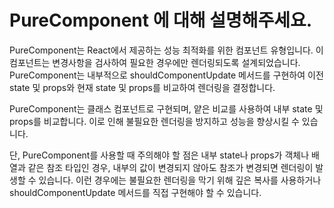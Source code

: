 # PureComponent 에 대해 설명해주세요.

PureComponent는 React에서 제공하는 성능 최적화를 위한 컴포넌트 유형입니다. 이 컴포넌트는 변경사항을 검사하여 필요한 경우에만 렌더링되도록 설계되었습니다. PureComponent는 내부적으로 shouldComponentUpdate 메서드를 구현하여 이전 state 및 props와 현재 state 및 props를 비교하여 렌더링을 결정합니다.

PureComponent는 클래스 컴포넌트로 구현되며, 얕은 비교를 사용하여 내부 state 및 props를 비교합니다. 이로 인해 불필요한 렌더링을 방지하고 성능을 향상시킬 수 있습니다. 

단, PureComponent를 사용할 때 주의해야 할 점은 내부 state나 props가 객체나 배열과 같은 참조 타입인 경우, 내부의 값이 변경되지 않아도 참조가 변경되면 렌더링이 발생할 수 있습니다. 이런 경우에는 불필요한 렌더링을 막기 위해 깊은 복사를 사용하거나 shouldComponentUpdate 메서드를 직접 구현해야 할 수 있습니다.
